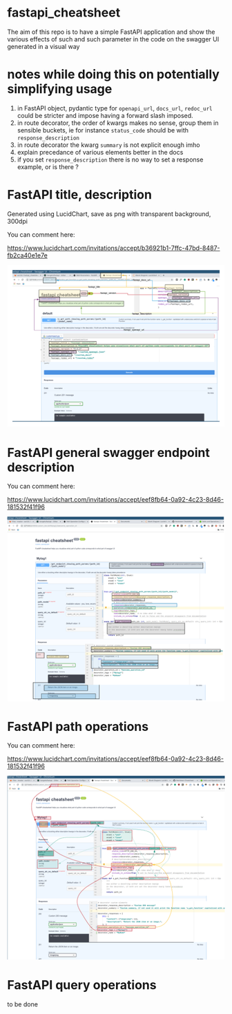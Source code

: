 # fastapi_cheatsheet

The aim of this repo is to have a simple FastAPI application and show the various 
effects of such and such parameter in the code on the swagger UI generated in a visual way

# notes while doing this on potentially simplifying usage
1. in FastAPI object, pydantic type for `openapi_url`, `docs_url`, `redoc_url` could be stricter and impose having a forward slash imposed.
2. in route decorator, the order of kwargs makes no sense, group them in sensible buckets, ie for instance `status_code` should be with `response_description`
3. in route decorator the kwarg `summary` is not explicit enough imho
4. explain precedance of various elements better in the docs
5. if you set `response_description` there is no way to set a response example, or is there ?


# FastAPI title, description
Generated using LucidChart, save as png with transparent background, 300dpi

You can comment here:

https://www.lucidchart.com/invitations/accept/b36921b1-7ffc-47bd-8487-fb2ca40e1e7e

![Title and descriptions of API](FastAPI_cheatsheet_main.png)


# FastAPI general swagger endpoint description

You can comment here:

https://www.lucidchart.com/invitations/accept/eef8fb64-0a92-4c23-8d46-181532f41f96

![General endpoint](FastAPI_cheatsheet_general_enpoint.png)



# FastAPI path operations

You can comment here:

https://www.lucidchart.com/invitations/accept/eef8fb64-0a92-4c23-8d46-181532f41f96

![Path operations](FastAPI_cheatsheet_path.png)


# FastAPI query operations

to be done